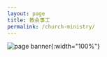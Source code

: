 ```yaml
---
layout: page
title: 教会事工
permalink: /church-ministry/
---
```

![page banner](/assets/images/placeholder.png){:width="100%"}